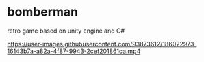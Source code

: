 # bomberman
retro game based on unity engine and C#



https://user-images.githubusercontent.com/93873612/186022973-16143b7a-a82a-4f87-9943-2cef201861ca.mp4

